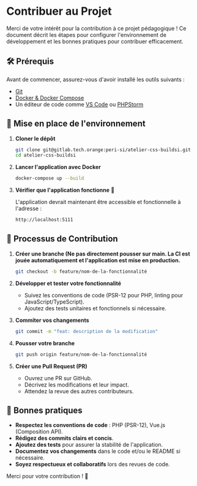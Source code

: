 # Contribuer au Projet

Merci de votre intérêt pour la contribution à ce projet pédagogique ! Ce document décrit les étapes pour
configurer l'environnement de développement et les bonnes pratiques pour contribuer efficacement.

## 🛠 Prérequis

Avant de commencer, assurez-vous d'avoir installé les outils suivants :

- [Git](https://git-scm.com/)
- [Docker & Docker Compose](https://www.docker.com/)
- Un éditeur de code comme [VS Code](https://code.visualstudio.com/) ou [PHPStorm](https://www.jetbrains.com/phpstorm/)

## 🚀 Mise en place de l'environnement

1. **Cloner le dépôt**

   ```bash
   git clone git@gitlab.tech.orange:peri-si/atelier-css-buildsi.git
   cd atelier-css-buildsi
   ```

2. **Lancer l'application avec Docker**

   ```bash
   docker-compose up --build
   ```

3. **Vérifier que l'application fonctionne** 🚀

   L'application devrait maintenant être accessible et fonctionnelle à l'adresse :
   ```bash
   http://localhost:5111
   ```

## 🔄 Processus de Contribution

1. **Créer une branche (Ne pas directement pousser sur main. La CI est jouée automatiquement et l'application est mise
   en production.**

   ```bash
   git checkout -b feature/nom-de-la-fonctionnalité
   ```

2. **Développer et tester votre fonctionnalité**

    - Suivez les conventions de code (PSR-12 pour PHP, linting pour JavaScript/TypeScript).
    - Ajoutez des tests unitaires et fonctionnels si nécessaire.

3. **Commiter vos changements**

   ```bash
   git commit -m "feat: description de la modification"
   ```

4. **Pousser votre branche**

   ```bash
   git push origin feature/nom-de-la-fonctionnalité
   ```

5. **Créer une Pull Request (PR)**

    - Ouvrez une PR sur GitHub.
    - Décrivez les modifications et leur impact.
    - Attendez la revue des autres contributeurs.

## 📜 Bonnes pratiques

- **Respectez les conventions de code** : PHP (PSR-12), Vue.js (Composition API).
- **Rédigez des commits clairs et concis**.
- **Ajoutez des tests** pour assurer la stabilité de l'application.
- **Documentez vos changements** dans le code et/ou le README si nécessaire.
- **Soyez respectueux et collaboratifs** lors des revues de code.

Merci pour votre contribution ! 🚀